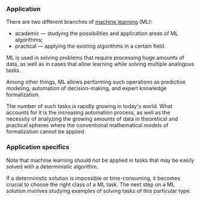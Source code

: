 

### Application
There are two different branches of [machine learning](https://en.wikipedia.org/wiki/Machine_learning) (ML):
- academic — studying the possibilities and application areas of ML algorithms;
- practical — applying the existing algorithms in a certain field.

ML is used in solving problems that require processing huge amounts of data, as well as in cases that allow learning while solving multiple analogous tasks.

Among other things, ML allows performing such operations as predictive modeling, automation of decision-making, and expert knowledge formalization.

The number of such tasks is rapidly growing in today's world. What accounts for it is the increasing automation process, as well as the necessity of analyzing the growing amounts of data in theoretical and practical spheres where the conventional mathematical models of formalization cannot be applied.


### Application specifics
Note that machine learning should not be applied in tasks that may be easily solved with a deterministic algorithm.

If a deterministic solution is impossible or time-consuming, it becomes crucial to choose the right class of a ML task. The next step on a ML solution involves studying examples of solving tasks of this particular type.
